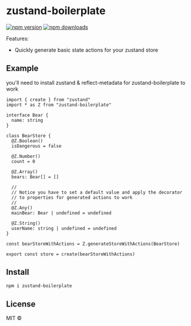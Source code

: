 # zustand-boilerplate

[![npm version](https://badgen.net/npm/v/zustand-boilerplate)](https://npm.im/zustand-boilerplate) [![npm downloads](https://badgen.net/npm/dm/zustand-boilerplate)](https://npm.im/zustand-boilerplate)

Features:

- Quickly generate basic state actions for your zustand store

## Example

you'll need to install zustand & reflect-metadata for zustand-boilerplate to work

```
import { create } from "zustand"
import * as Z from "zustand-boilerplate"

interface Bear {
  name: string
}

class BearStore {
  @Z.Boolean()
  isDangerous = false

  @Z.Number()
  count = 0

  @Z.Array()
  bears: Bear[] = []

  //
  // Notice you have to set a default value and apply the decorator
  // to properties for generated actions to work
  //
  @Z.Any()
  mainBear: Bear | undefined = undefined

  @Z.String()
  userName: string | undefined = undefined
}

const bearStoreWithActions = Z.generateStoreWithActions(BearStore)

export const store = create(bearStoreWithActions)
```

## Install

```bash
npm i zustand-boilerplate
```

## License

MIT &copy;
